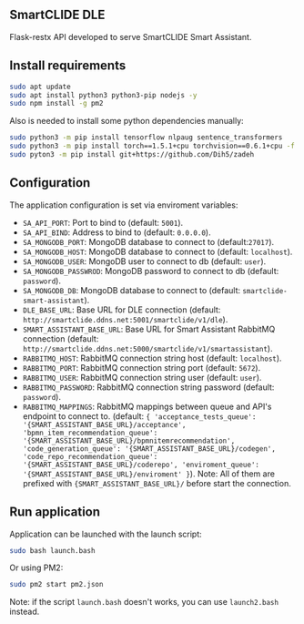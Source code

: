 <!--
   Copyright (C) 2021-2022 AIR Institute
   
   This program and the accompanying materials are made
   available under the terms of the Eclipse Public License 2.0
   which is available at https://www.eclipse.org/legal/epl-2.0/
   
   SPDX-License-Identifier: EPL-2.0
-->
## SmartCLIDE DLE

Flask-restx API developed to serve SmartCLIDE Smart Assistant.

## Install requirements

```bash
sudo apt update
sudo apt install python3 python3-pip nodejs -y
sudo npm install -g pm2
```

Also is needed to install some python dependencies manually:

```bash
sudo python3 -m pip install tensorflow nlpaug sentence_transformers
sudo python3 -m pip install torch==1.5.1+cpu torchvision==0.6.1+cpu -f https://download.pytorch.org/whl/torch_stable.html
sudo pyton3 -m pip install git+https://github.com/Dih5/zadeh
```


## Configuration

The application configuration is set via enviroment variables:

- `SA_API_PORT`: Port to bind to (default: `5001`). 
- `SA_API_BIND`: Address to bind to (default: `0.0.0.0`).
- `SA_MONGODB_PORT`: MongoDB database to connect to (default:`27017`).
- `SA_MONGODB_HOST`: MongoDB database to connect to (default: `localhost`).
- `SA_MONGODB_USER`: MongoDB user to connect to db (default: `user`).
- `SA_MONGODB_PASSWROD`: MongoDB password to connect to db (default: `password`).
- `SA_MONGODB_DB`: MongoDB database to connect to (default: `smartclide-smart-assistant`).
- `DLE_BASE_URL`: Base URL for DLE connection (default: `http://smartclide.ddns.net:5001/smartclide/v1/dle`).
- `SMART_ASSISTANT_BASE_URL`: Base URL for Smart Assistant RabbitMQ connection (default: `http://smartclide.ddns.net:5000/smartclide/v1/smartassistant`).
- `RABBITMQ_HOST`: RabbitMQ connection string host (default: `localhost`).
- `RABBITMQ_PORT`: RabbitMQ connection string port (default: `5672`).
- `RABBITMQ_USER`: RabbitMQ connection string user (default: `user`).
- `RABBITMQ_PASSWORD`: RabbitMQ connection string password (default: `password`).
- `RABBITMQ_MAPPINGS`: RabbitMQ mappings between queue and API's endpoint to connect to. (default: `{
	    'acceptance_tests_queue': '{SMART_ASSISTANT_BASE_URL}/acceptance',
	    'bpmn_item_recommendation_queue': '{SMART_ASSISTANT_BASE_URL}/bpmnitemrecommendation',
	    'code_generation_queue': '{SMART_ASSISTANT_BASE_URL}/codegen',
	    'code_repo_recommendation_queue': '{SMART_ASSISTANT_BASE_URL}/coderepo',
	    'enviroment_queue': '{SMART_ASSISTANT_BASE_URL}/enviroment'
	}`). Note: All of them are prefixed with `{SMART_ASSISTANT_BASE_URL}/` before start the connection.

## Run application

Application can be launched with the launch script:

```bash
sudo bash launch.bash
```

Or using PM2:

```bash
sudo pm2 start pm2.json
```

Note: if the script `launch.bash` doesn't works, you can use `launch2.bash` instead.
